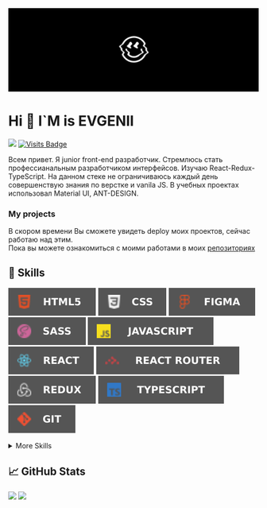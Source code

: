 <img src='./githeader.jpg' />


<h1 > Hi 👋 I`M is EVGENII </h1>

<img src='https://www.codewars.com/users/EvgeniiLapotko/badges/micro' />         [![Visits Badge](https://badges.pufler.dev/visits/EvgeniiLapotko/EvgeniiLapotko)](https://github.com/EvgeniiLapotko)

Всем привет. Я junior front-end разработчик. 
Стремлюсь стать профессианальным разработчиком интерфейсов.
Изучаю React-Redux-TypeScript. На данном стеке не ограничиваюсь каждый день совершенствую знания по верстке и vanila JS.
В учебных проектах использовал Material UI, ANT-DESIGN.

<h3> My projects </h3>

В скором времени Вы сможете увидеть deploy моих проектов, сейчас работаю над этим.
<br />
Пока вы можете ознакомиться с моими работами в моих <a href='https://github.com/EvgeniiLapotko?tab=repositories'>репозиториях</a>



<h2>💼 Skills</h2>

![alt-текст](./html.svg )
![alt-текст](./css.svg )
![alt-текст](./figma.svg )
![alt-текст](./scss.svg )
![alt-текст](./js.svg )
![alt-текст](./react.svg )
![alt-текст](./rrouter.svg )
![alt-текст](./redux.svg )
![alt-текст](./ts.svg )
![alt-текст](./git.svg )

<details>
<summary>More Skills</summary>
  
 </details>

<h2>📈 GitHub Stats</h2>



<img align="center" src='https://github-readme-stats.vercel.app/api?username=EvgeniiLapotko&show_icons=true&line_height=27&css&title_color=ffffff&text_color=c9cacc&icon_color=4AB197&bg_color=1A2B34' />  <img align="center" src='https://github-readme-stats.vercel.app/api/top-langs/?username=EvgeniiLapotko&layout=compact&css&title_color=ffffff&text_color=c9cacc&icon_color=4AB197&bg_color=1A2B34'/>


<!--
**EvgeniiLapotko/EvgeniiLapotko** is a ✨ _special_ ✨ repository because its `README.md` (this file) appears on your GitHub profile.

Here are some ideas to get you started:

- 🔭 I’m currently working on ...
- 🌱 I’m currently learning ...
- 👯 I’m looking to collaborate on ...
- 🤔 I’m looking for help with ...
- 💬 Ask me about ...
- 📫 How to reach me: ...
- 😄 Pronouns: ...
- ⚡ Fun fact: ...
-->

